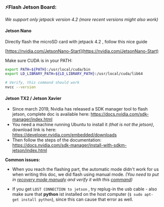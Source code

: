 ### ⚡️Flash Jetson Board:

*We support only jetpack version 4.2 (more recent versions might also work)*

#### Jetson Nano

Directly flash the microSD card with jetpack 4.2 , follow this nice guide

[https://nvidia.com/JetsonNano-Start](https://nvidia.com/JetsonNano-Start)

Make sure CUDA is in your PATH:

```bash
export PATH=${PATH}:/usr/local/cuda/bin
export LD_LIBRARY_PATH=${LD_LIBRARY_PATH}:/usr/local/cuda/lib64

# Verify, this command should work
nvcc --version
```


#### Jetson TX2 / Jetson Xavier

- Since march 2019, Nvidia has released a SDK manager tool to flash jetson, complete doc is available here: https://docs.nvidia.com/sdk-manager/index.html 
- You need a machine running Ubuntu to install it *(that is not the jetson)*, download link is here: https://developer.nvidia.com/embedded/downloads
- Then follow the steps of the documentation: https://docs.nvidia.com/sdk-manager/install-with-sdkm-jetson/index.html 

**Common issues:**

- When you reach the flashing part, the automatic mode didn't work for us when writing this doc, we did flash using manual mode. *(You need to put in [recovery mode manualy](https://www.youtube.com/watch?v=HaDy9tryzWc) and verify it with this [command](https://devtalk.nvidia.com/default/topic/1006401/jetson-tx2/not-able-to-get-into-recovery-mode/post/5205375/#5205375))*

- If you get `LOST CONNECTION to jetson` , try replug-in the usb cable - also make sure that **python** ist installed on the host computer (`$ sudo apt-get install python`), since this can cause that error as well.
